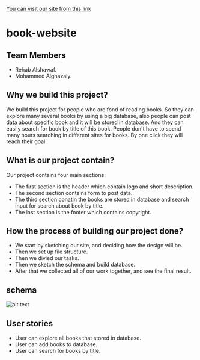 [You can visit our site from this link](https://g8-book-website.herokuapp.com/)

# book-website

## Team Members

* Rehab Alshawaf.
* Mohammed Alghazaly.

## Why we build this project?

We build this project for people who are fond of reading books. So they can explore many several books by using a big database, also people can post data about specific book and it will be stored in database. And they can easily search for book by title of this book. People don't have to spend many hours searching in different sites for books. By one click they will reach their goal.

## What is our project contain?

Our project contains four main sections:
* The first section is the header which contain logo and short description.
* The second section contains form to post data.
* The third section conatin the books are stored in database and search input for search about book by title.
* The last section is the footer which contains copyright.

## How the process of building our project done?

* We start by sketching our site, and deciding how the design will be.
* Then we set up file structure.
* Then we divied our tasks.
* Then we sketch the schema and build database.
* After that we collected all of our work together, and see the final result.

## schema

 ![alt text](https://f.top4top.io/p_1520ugi7t1.png "schema") 

## User stories

* User can explore all books that stored in database.
* User can add books to database.
* User can search for books by title.
